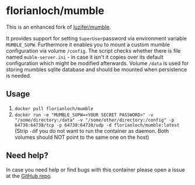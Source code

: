 # florianloch/mumble

This is an enhanced fork of [luzifer/mumble](https://registry.hub.docker.com/u/luzifer/mumble/dockerfile/).

It provides support for setting ```SuperUser```password via environment variable ```MUMBLE_SUPW```. Furthermore it enables you to mount a custom mumble configuration via volume ```/config```. The script checks whether there is file named ```muble-server.ini``` - in case it isn't it copies over its default configuration which might be modified afterwards. Volume ```/data``` is used for storing mumbles sqlite database and should be mounted when persistence is needed.

## Usage
1. `docker pull florianloch/mumble`
2. `docker run -e "MUMBLE_SUPW=<YOUR SECRET PASSWORD>" -v "/some/directory:/data" -v "/some/other/directory:/config" -p 64738:64738/tcp -p 64738:64738/udp -d florianloch/mumble:latest`
(Strip `-d`if you do not want to run the container as daemon. Both volumes should NOT point to the same one on the host)

## Need help?
In case you need help or find bugs with this container please open a issue at the [GitHub repo](https://github.com/FlorianLoch/mumble).
